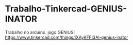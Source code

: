 # Trabalho-Tinkercad-GENIUS-INATOR
Trabalho no arduino. jogo GENIUS!
https://www.tinkercad.com/things/iXAyKFFI3Al-genius-inator

